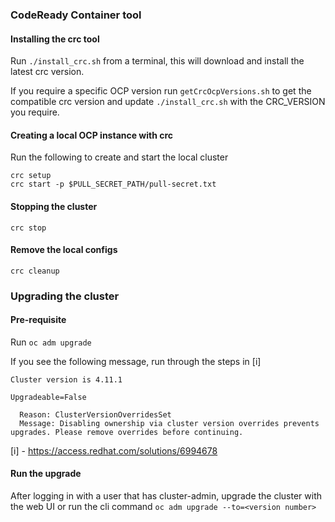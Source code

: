 ### CodeReady Container tool

#### Installing the crc tool

Run ```./install_crc.sh``` from a terminal, this will download and install the latest crc version.

If you require a specific OCP version run ```getCrcOcpVersions.sh``` to get the compatible crc version and update ```./install_crc.sh``` with the CRC_VERSION you require.


#### Creating a local OCP instance with crc

Run the following to create and start the local cluster

```
crc setup
crc start -p $PULL_SECRET_PATH/pull-secret.txt
```

#### Stopping the cluster

```
crc stop
```

#### Remove the local configs

```
crc cleanup
```

### Upgrading the cluster

#### Pre-requisite

Run ```oc adm upgrade```

If you see the following message, run through the steps in [i]
```
Cluster version is 4.11.1

Upgradeable=False

  Reason: ClusterVersionOverridesSet
  Message: Disabling ownership via cluster version overrides prevents upgrades. Please remove overrides before continuing.
```


[i] - https://access.redhat.com/solutions/6994678

#### Run the upgrade

After logging in with a user that has cluster-admin, upgrade the cluster with the web UI or run the cli command ```oc adm upgrade --to=<version number>```